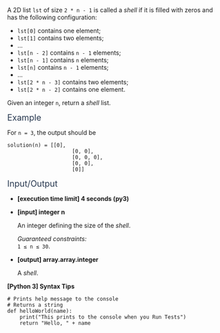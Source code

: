 <p>A 2D list <code>lst</code> of size <code>2 * n - 1</code> is called a <em>shell</em> if it is filled with zeros and has the following configuration:</p>
<ul>
<li><code>lst[0]</code> contains one element;</li>
<li><code>lst[1]</code> contains two elements;</li>
<li>...</li>
<li><code>lst[n - 2]</code> contains <code>n - 1</code> elements;</li>
<li><code>lst[n - 1]</code> contains <code>n</code> elements;</li>
<li><code>lst[n]</code> contains <code>n - 1</code> elements;</li>
<li>...</li>
<li><code>lst[2 * n - 3]</code> contains two elements;</li>
<li><code>lst[2 * n - 2]</code> contains one element.</li>
</ul>
<p>Given an integer <code>n</code>, return a <em>shell</em> list.</p>
<p><span class="markdown--header" style="color:#2b3b52;font-size:1.4em">Example</span></p>
<p>For <code>n = 3</code>, the output should be</p>
<pre><code>solution(n) = [[0],
                     [0, 0],
                     [0, 0, 0],
                     [0, 0],
                     [0]]
</code></pre>
<p><span class="markdown--header" style="color:#2b3b52;font-size:1.4em">Input/Output</span></p>
<ul>
<li>
<p><strong>[execution time limit] 4 seconds (py3)</strong></p>
</li>
<li>
<p><strong>[input] integer n</strong></p>
<p>An integer defining the size of the <em>shell</em>.</p>
<p><em>Guaranteed constraints:</em><br />
<code>1 ≤ n ≤ 30</code>.</p>
</li>
<li>
<p><strong>[output] array.array.integer</strong></p>
<p>A <em>shell</em>.</p>
</li>
</ul>
<p><strong>[Python 3] Syntax Tips</strong></p>
<pre><code class="language-python"><span class="hljs-comment"># Prints help message to the console</span>
<span class="hljs-comment"># Returns a string</span>
<span class="hljs-keyword">def</span> <span class="hljs-title function_">helloWorld</span>(<span class="hljs-params">name</span>):
    <span class="hljs-built_in">print</span>(<span class="hljs-string">"This prints to the console when you Run Tests"</span>)
    <span class="hljs-keyword">return</span> <span class="hljs-string">"Hello, "</span> + name

</code></pre>
